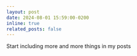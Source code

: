 ```yaml
---
layout: post
date: 2024-08-01 15:59:00-0200
inline: true
related_posts: false
---
```


Start including more and more things in my posts